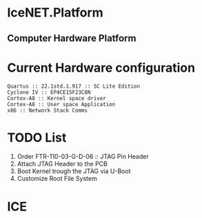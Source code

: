 # IceNET.Platform

Computer Hardware Platform
-

# Current Hardware configuration

	Quartus :: 22.1std.1.917 :: SC Lite Edition
	Cyclone IV :: EP4CE15F23C8N
	Cortex-A8 :: Kernel space driver
	Cortex-A8 :: User space Application
	x86 :: Network Stack Comms

# TODO List

1. Order FTR-110-03-G-D-06 :: JTAG Pin Header
2. Attach JTAG Header to the PCB
3. Boot Kernel trough the JTAG via U-Boot
4. Customize Root File System

# ICE
